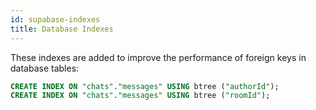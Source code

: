 ```yaml
---
id: supabase-indexes
title: Database Indexes
---
```


These indexes are added to improve the performance of foreign keys in database tables:

```sql
CREATE INDEX ON "chats"."messages" USING btree ("authorId");
CREATE INDEX ON "chats"."messages" USING btree ("roomId");
```
